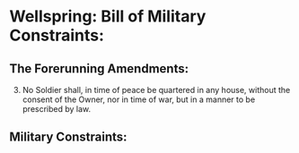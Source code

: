 # Wellspring: Bill of Military Constraints:

## The Forerunning Amendments:

3. No Soldier shall, in time of peace be quartered in any house, without the consent of the Owner, nor in time of war, but in a manner to be prescribed by law.

## Military Constraints:
